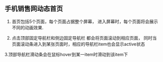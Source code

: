 ## 手机销售网动态首页

1. 首页包括5个页面，每个页面占据整个屏幕，
进入屏幕时，每个页面将会展示不同的动画效果.

2. 点击顶部固定导航栏和侧边固定导航栏 都会将页面滚动到相应页面，
同时当页面滚动条进入到某张页面时，相应的导航栏item也会显示active状态

3.顶部导航栏滑动条会在鼠标hover到某一item时滑动到该item下

